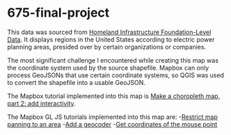# 675-final-project

This data was sourced from [Homeland Infrastructure Foundation-Level Data](https://hifld-geoplatform.opendata.arcgis.com/datasets/electric-planning-areas). It displays regions in the United States according to electric power planning areas, presided over by certain organizations or companies.

The most significant challenge I encountered while creating this map was the coordinate system used by the source shapefile. Mapbox can only process GeoJSONs that use certain coordinate systems, so QGIS was used to convert the shapefile into a usable GeoJSON.

The Mapbox tutorial implemented into this map is [Make a choropleth map, part 2: add interactivity](https://docs.mapbox.com/help/tutorials/choropleth-studio-gl-pt-2/).

The Mapbox GL JS tutorials implemented into this map are:
-[Restrict map panning to an area](https://docs.mapbox.com/mapbox-gl-js/example/restrict-bounds/)
-[Add a geocoder](https://docs.mapbox.com/mapbox-gl-js/example/mapbox-gl-geocoder/)
-[Get coordinates of the mouse point](https://docs.mapbox.com/mapbox-gl-js/example/mouse-position/)